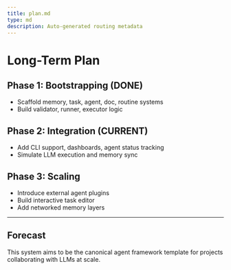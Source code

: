 ```yaml
---
title: plan.md
type: md
description: Auto-generated routing metadata
---
```


# Long-Term Plan

## Phase 1: Bootstrapping (DONE)
- Scaffold memory, task, agent, doc, routine systems
- Build validator, runner, executor logic

## Phase 2: Integration (CURRENT)
- Add CLI support, dashboards, agent status tracking
- Simulate LLM execution and memory sync

## Phase 3: Scaling
- Introduce external agent plugins
- Build interactive task editor
- Add networked memory layers

---
## Forecast
This system aims to be the canonical agent framework template for projects collaborating with LLMs at scale.

